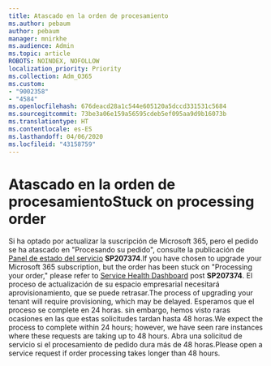 ```yaml
---
title: Atascado en la orden de procesamiento
ms.author: pebaum
author: pebaum
manager: mnirkhe
ms.audience: Admin
ms.topic: article
ROBOTS: NOINDEX, NOFOLLOW
localization_priority: Priority
ms.collection: Adm_O365
ms.custom:
- "9002358"
- "4584"
ms.openlocfilehash: 676deacd28a1c544e605120a5dccd331531c5684
ms.sourcegitcommit: 73be3a06e159a56595cdeb5ef095aa9d9b16073b
ms.translationtype: HT
ms.contentlocale: es-ES
ms.lasthandoff: 04/06/2020
ms.locfileid: "43158759"
---
```

# <a name="stuck-on-processing-order"></a><span data-ttu-id="de2dd-102">Atascado en la orden de procesamiento</span><span class="sxs-lookup"><span data-stu-id="de2dd-102">Stuck on processing order</span></span>

<span data-ttu-id="de2dd-103">Si ha optado por actualizar la suscripción de Microsoft 365, pero el pedido se ha atascado en "Procesando su pedido", consulte la publicación de [Panel de estado del servicio](https://admin.microsoft.com/AdminPortal/Home?adminportal=1&msCV=%2BbOQtMNsz0ei8f5z.0.36#/servicehealth) **SP207374**.</span><span class="sxs-lookup"><span data-stu-id="de2dd-103">If you have chosen to upgrade your Microsoft 365 subscription, but the order has been stuck on "Processing your order," please refer to [Service Health Dashboard](https://admin.microsoft.com/AdminPortal/Home?adminportal=1&msCV=%2BbOQtMNsz0ei8f5z.0.36#/servicehealth) post **SP207374**.</span></span> <span data-ttu-id="de2dd-104">El proceso de actualización de su espacio empresarial necesitará aprovisionamiento, que se puede retrasar.</span><span class="sxs-lookup"><span data-stu-id="de2dd-104">The process of upgrading your tenant will require provisioning, which may be delayed.</span></span> <span data-ttu-id="de2dd-105">Esperamos que el proceso se complete en 24 horas. sin embargo, hemos visto raras ocasiones en las que estas solicitudes tardan hasta 48 horas.</span><span class="sxs-lookup"><span data-stu-id="de2dd-105">We expect the process to complete within 24 hours; however, we have seen rare instances where these requests are taking up to 48 hours.</span></span> <span data-ttu-id="de2dd-106">Abra una solicitud de servicio si el procesamiento de pedido dura más de 48 horas.</span><span class="sxs-lookup"><span data-stu-id="de2dd-106">Please open a service request if order processing takes longer than 48 hours.</span></span>
